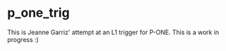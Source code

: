 # p_one_trig
This is Jeanne Garriz' attempt at an L1 trigger for P-ONE. 
This is a work in progress :)
